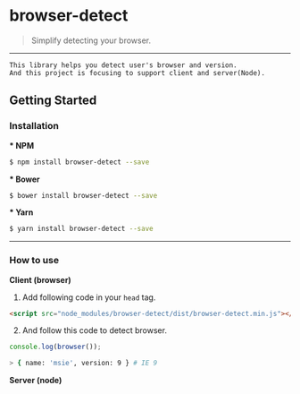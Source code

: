# browser-detect

> Simplify detecting your browser.

----

```plaintext
This library helps you detect user's browser and version.
And this project is focusing to support client and server(Node).
```

## Getting Started

### Installation

**\* NPM**

```bash
$ npm install browser-detect --save
```

**\* Bower**

```bash
$ bower install browser-detect --save
```

**\* Yarn**

```bash
$ yarn install browser-detect --save
```

----

### How to use

**Client (browser)**

1. Add following code in your `head` tag.

```html
<script src="node_modules/browser-detect/dist/browser-detect.min.js"></script>
```

2. And follow this code to detect browser.

```javascript
console.log(browser());
```

```bash
> { name: 'msie', version: 9 } # IE 9
```

**Server (node)**
